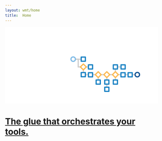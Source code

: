 ```yaml
---
layout: wmt/home
title:  Home
---
```

<!-- Landing Page Content -->
<div class="landingPage">
  <div class="container">
    <div class="row">
      <div class="col-md-12">
        <a href="/docs/getting-started/index.html">
          <img src="/assets/img/concord-the-glue.png" alt="The glue that orchestrates your tools." class="img-responsive" />
          <h1>The glue that orchestrates your tools.</h1>
        </a>
      </div><!-- END col-md-12 -->
    </div><!-- END row -->
  </div><!-- END container -->
</div><!-- END landingPage -->
